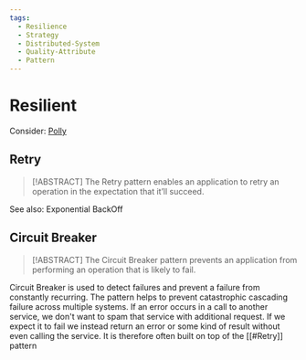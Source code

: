 ```yaml
---
tags:
  - Resilience
  - Strategy
  - Distributed-System
  - Quality-Attribute
  - Pattern
---
```


# Resilient

Consider: [Polly](tools.md#Resilience)

## Retry

> [!ABSTRACT] The Retry pattern enables an application to retry an operation in the expectation that it’ll succeed. 

See also: Exponential BackOff
## Circuit Breaker

> [!ABSTRACT] The Circuit Breaker pattern prevents an application from performing an operation that is likely to fail.

Circuit Breaker is used to detect failures and prevent a failure from constantly recurring. The pattern helps to prevent catastrophic cascading failure across multiple systems. 
If an error occurs in a call to another service, we don't want to spam that service with additional request. If we expect it to fail we instead return an error or some kind of result without even calling the service.
It is therefore often built on top of the [[#Retry]] pattern